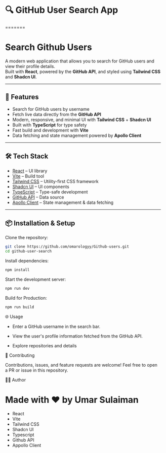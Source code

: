# 🔍 GitHub User Search App

=======

# Search Github Users

A modern web application that allows you to search for GitHub users and view their profile details.  
Built with **React**, powered by the **GitHub API**, and styled using **Tailwind CSS** and **Shadcn UI**.

---

## 🚀 Features

- Search for GitHub users by username
- Fetch live data directly from the **GitHub API**
- Modern, responsive, and minimal UI with **Tailwind CSS** + **Shadcn UI**
- Built with **TypeScript** for type safety
- Fast build and development with **Vite**
- Data fetching and state management powered by **Apollo Client**

---

## 🛠️ Tech Stack

- [React](https://reactjs.org/) – UI library
- [Vite](https://vitejs.dev/) – Build tool
- [Tailwind CSS](https://tailwindcss.com/) – Utility-first CSS framework
- [Shadcn UI](https://ui.shadcn.com/) – UI components
- [TypeScript](https://www.typescriptlang.org/) – Type-safe development
- [GitHub API](https://docs.github.com/en/rest) – Data source
- [Apollo Client](https://www.apollographql.com/docs/react/) – State management & data fetching

---

## 📦 Installation & Setup

Clone the repository:

```bash
git clone https://github.com/omarologyy/Github-users.git
cd github-user-search

```

Install dependencies:

```bash
npm install

```

Start the development server:

```bash
npm run dev

```

Build for Production:

```bash
npm run build

```

🌐 Usage

- Enter a GitHub username in the search bar.

- View the user's profile information fetched from the GitHub API.

- Explore repositories and details

🤝 Contributing

Contributions, issues, and feature requests are welcome!
Feel free to open a PR or issue in this repository.

👨‍💻 Author

# Made with ❤️ by Umar Sulaiman

- React
- Vite
- Tailwind CSS
- Shadcn UI
- Typescript
- Github API
- Appollo Client
